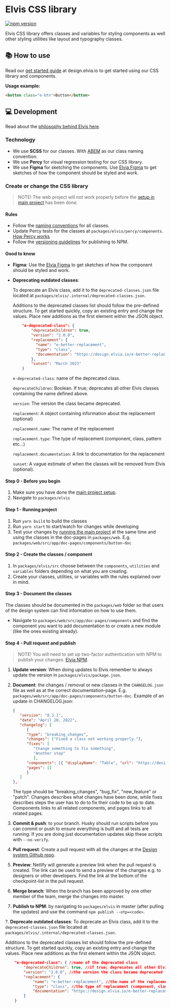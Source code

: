 # Elvis CSS library

[![npm version](https://badge.fury.io/js/%40elvia%2Felvis.svg)](https://badge.fury.io/js/%40elvia%2Felvis)

Elvis CSS library offers classes and variables for styling components as well other styling utilities like
layout and typography classes.

## 📚 How to use

Read our [get started guide](https://design.elvia.io/about/get-started) at design.elvia.io to get started
using our CSS library and components.

**Usage example:**

```html
<button class="e-btn">Button</button>
```

## 💻 Development

Read about the
[philosophy behind Elvis here](https://elvia.atlassian.net/wiki/spaces/TEAMATOM/pages/311690311/Teknisk+filosofi+for+stilbiblioteket+Elvis).

### Technology

- We use **SCSS** for our classes. With [ABEM](https://css-tricks.com/abem-useful-adaptation-bem/) as our
  class naming convention.
- We use **Percy** for visual regression testing for our CSS library.
- We use **Figma** for sketching the components. Use
  [Elvia Figma](https://www.figma.com/files/880078299274452916/project/5995782/%F0%9F%92%9A-Designsystemet?fuid=911220117114249697)
  to get sketches of how the component should be styled and work.

### Create or change the CSS library

> NOTE! The web project will not work properly before the
> [setup in main project](https://github.com/3lvia/designsystem/blob/master/README.md) has been done.

#### Rules

- Follow the
  [naming conventions](https://elvia.atlassian.net/wiki/spaces/TEAMATOM/pages/309464209/Navnekonvensjoner#Klasser)
  for all classes.
- Update Percy tests for the classes at `packages/elvis/percy/components`.
  [How Percy works](https://percy.io/how-it-works)
- Follow the
  [versioning guidelines](<https://elvia.atlassian.net/wiki/spaces/TEAMATOM/pages/10421994468/Retningslinjer+for+versjonering#Stilbiblitoeket-(Elvis)>)
  for publishing to NPM.

#### Good to know

- **Figma**: Use the
  [Elvia Figma](https://www.figma.com/files/880078299274452916/project/5995782/%F0%9F%92%9A-Designsystemet?fuid=911220117114249697)
  to get sketches of how the component should be styled and work.
- **Deprecating outdated classes**:

  To deprecate an Elvis class, add it to the `deprecated-classes.json` file located at
  `packages/elvis/.internal/deprecated-classes.json`.

  Additions to the deprecated classes list should follow the pre-defined structure. To get started quickly,
  copy an existing entry and change the values. Place new additions as the first element within the JSON
  object.

  ```json
      "e-deprecated-class": {
          "deprecateChildren": true,
          "version": "2.0.0",
          "replacement": {
      	    "name": "e-better-replacement",
      	    "type": "class",
      	    "documentation": "https://design.elvia.io/e-better-replacement"
          },
          "sunset": "March 2023"
      }
  ```

  `e-deprecated-class`: name of the deprecated class.

  `deprecateChildren`: Boolean. If true; deprecates all other Elvis classes containing the name defined above.

  `version`: The version the class became deprecated.

  `replacement`: A object containing information about the replacement (optional)

  `replacement.name`: The name of the replacement

  `replacement.type`: The type of replacement (component, class, pattern etc...)

  `replacement.documentation`: A link to documentation for the replacement

  `sunset`: A vague estimate of when the classes will be removed from Elvis (optional).

#### Step 0 - Before you begin

1. Make sure you have done the
   [main project setup](https://github.com/3lvia/designsystem/blob/master/README.md).
2. Navigate to `packages/elvis`

#### Step 1 - Running project

1. Run `yarn build` to build the classes
2. Run `yarn start` to start/watch for changes while developing
3. Test your changes by [running the main project](https://github.com/3lvia/designsystem#setup) at the same
   time and using the classes in the doc-pages in `packages/web`. E.g.
   `packages/web/src/app/doc-pages/components/button-doc`

#### Step 2 - Create the classes / component

1. In `packages/elvis/src` choose between the `components`, `utilities` and `variables` folders depending on
   what you are creating.
2. Create your classes, utilities, or variables with the rules explained over in mind.

#### Step 3 - Document the classes

The classes should be documented in the `packages/web` folder so that users of the design system can find
information on how to use them.

- Navigate to `packages/web/src/app/doc-pages/components` and find the component you want to add documentation
  to or create a new module (like the ones existing already).

#### Step 4 - Pull request and publish

> NOTE! You will need to set up two-factor authentication with NPM to publish your changes.
> [Elvia NPM](https://www.npmjs.com/org/elvia).

1. **Update version**: When doing updates to Elvis remember to always update the version in
   `packages/elvis/package.json`.
2. **Document**: the changes / removal or new classes in the `CHANGELOG.json` file as well as at the correct
   documentation-page. E.g. `packages/web/src/app/doc-pages/components/button-doc`. Example of an update in
   CHANGELOG.json:

   ```json
   {
      "version": "8.3.1",
      "date": "April 20, 2022",
      "changelog": [
         {
         "type": "breaking_changes",
         "changes": ["Fixed a class not working properly."],
         "fixes": [
            "Change something to fix something",
            "Another step"
            ],
         "components": [{ "displayName": "Table", "url": "https://design.elvia.io/components/table" }],
         "pages": []
         }
      ]
   },
   ```

   The type should be "breaking_changes", "bug_fix", "new_feature" or "patch". Changes describes what changes
   have been done, while fixes describes steps the user has to do to fix their code to be up to date.
   Components links to all related components, and pages links to all related pages.

3. **Commit & push**: to your branch. Husky should run scripts before you can commit or push to ensure
   everything is built and all tests are running. If you are doing just documentation updates skip these
   scripts with `--no-verify`.
4. **Pull request**: Create a pull request with all the changes at the
   [Design system Github repo](https://github.com/3lvia/designsystem/pulls).
5. **Preview**: Netlify will generate a preview link when the pull request is created. The link can be used to
   send a preview of the changes e.g. to designers or other developers. Find the link at the bottom of the
   checkpoint-list in the pull request.
6. **Merge branch**: When the branch has been approved by one other member of the team, merge the changes into
   master.
7. **Publish to NPM**: by navigating to `packages/elvis` in master (after pulling the updates) and use the
   command `npm publish --otp=<code>`.

?. **Deprecate outdated classes**: To deprecate an Elvis class, add it to the `deprecated-classes.json` file
located at `packages/elvis/.internal/deprecated-classes.json`.

Additions to the deprecated classes list should follow the pre-defined structure. To get started quickly, copy
an existing entry and change the values. Place new additions as the first element within the JSON object.

```json
    "e-deprecated-class": { //name of the deprecated class
        "deprecateChildren": true, //if true; deprecates all other Elvis classes starting with the name defined above
        "version": "2.0.0", //the version the class became deprecated
        "replacement": {
    	    "name": "e-better-replacement", //the name of the replacement
    	    "type": "class", //the type of replacement (component, class, pattern etc...)
    	    "documentation": "https://design.elvia.io/e-better-replacement" //link to documentation for the replacement
        }
    }
```
